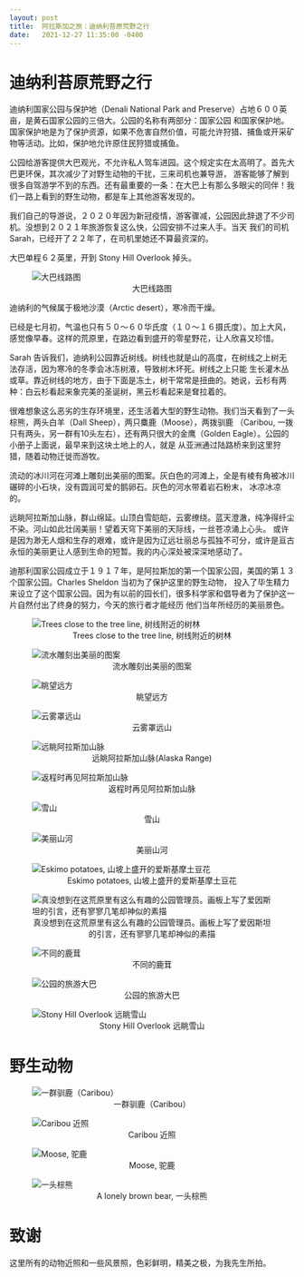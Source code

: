 ```yaml
---
layout: post
title:  阿拉斯加之旅：迪纳利苔原荒野之行
date:   2021-12-27 11:35:00 -0400
---
```


# 迪纳利苔原荒野之行

迪纳利国家公园与保护地（Denali National Park and Preserve）占地６００英亩，是黄石国家公园的三倍大。公园的名称有两部分：国家公园
和国家保护地。国家保护地是为了保护资源，如果不危害自然价值，可能允许狩猎、捕鱼或开采矿物等活动。比如，保护地允许原住民狩猎或捕鱼。

公园给游客提供大巴观光，不允许私人驾车进园。这个规定实在太高明了。首先大巴更环保，其次减少了对野生动物的干扰，三来司机也兼导游，
游客能够了解到很多自驾游学不到的东西。还有最重要的一条：在大巴上有那么多眼尖的同伴！我们一路上看到的野生动物，都是车上其他游客发现的。

我们自己的导游说，２０２０年因为新冠疫情，游客骤减，公园因此辞退了不少司机。没想到２０２１年旅游恢复这么快，公园安排不过来人手。当天
我们的司机Sarah，已经开了２２年了，在司机里她还不算最资深的。

大巴单程６２英里，开到 Stony Hill Overlook 掉头。

<figure>
  <img src="../../../assets/images/Denali/Park-Road-Map_5.jpg" alt="大巴线路图"/>
  <center><figcaption>大巴线路图</figcaption></center>
</figure>


迪纳利的气候属于极地沙漠（Arctic desert），寒冷而干燥。

已经是七月初，气温也只有５０～６０华氏度（１０～１６摄氏度）。加上大风，感觉像早春。这样的荒原里，在路边看到盛开的零星野花，让人欣喜又珍惜。

Sarah 告诉我们，迪纳利公园靠近树线。树线也就是山的高度，在树线之上树无法存活，因为寒冷的冬季会冰冻树液，导致树木坏死。树线之上只能
生长灌木丛或草。靠近树线的地方，由于下面是冻土，树干常常是扭曲的。她说，云杉有两种：白云杉看起来象完美的圣诞树，黑云杉看起来是耷拉着的。

很难想象这么恶劣的生存环境里，还生活着大型的野生动物。我们当天看到了一头棕熊，两头白羊（Dall Sheep），两只麋鹿（Moose），两拨驯鹿
（Caribou, 一拨只有两头，另一群有10头左右），还有两只很大的金鹰（Golden Eagle）。公园的小册子上面说，最早来到这块土地上的人，就是
从亚洲通过陆路桥来到这里狩猎，随着动物迁徙而游牧。

流动的冰川河在河滩上雕刻出美丽的图案。灰白色的河滩上，全是有棱有角被冰川碾碎的小石块，没有圆润可爱的鹅卵石。灰色的河水带着岩石粉末，
冰凉冰凉的。

远眺阿拉斯加山脉，群山绵延。山顶白雪皑皑，云雾缭绕。蓝天澄澈，纯净得纤尘不染。河山如此壮阔美丽！望着天穹下美丽的天际线，一丝苍凉涌上心头。
或许是因为渺无人烟和生存的艰难，或许是因为辽远壮丽总与孤独不可分，或许是亘古永恒的美丽更让人感到生命的短暂。我的内心深处被深深地感动了。

迪那利国家公园成立于１９１７年，是阿拉斯加的第一个国家公园，美国的第１３个国家公园。Charles Sheldon 当初为了保护这里的野生动物，
投入了毕生精力来设立了这个国家公园。因为有以前的园长们，很多科学家和倡导者为了保护这一片自然付出了终身的努力，今天的旅行者才能经历
他们当年所经历的美丽景色。


<figure>
  <img src="../../../assets/images/Denali/SpruceTrees.jpg" alt="Trees close to the tree line, 树线附近的树林"/>
  <center><figcaption>Trees close to the tree line, 树线附近的树林</figcaption></center>
</figure>

<figure>
  <img src="../../../assets/images/Denali/River-01.jpg" alt="流水雕刻出美丽的图案"/>
  <center><figcaption>流水雕刻出美丽的图案</figcaption></center>
</figure>

<figure>
  <img src="../../../assets/images/Denali/River-02.jpg" alt="眺望远方"/>
  <center><figcaption>眺望远方</figcaption></center>
</figure>

<figure>
  <img src="../../../assets/images/Denali/AlaskaRange-03.jpg" alt="云雾罩远山"/>
  <center><figcaption>云雾罩远山</figcaption></center>
</figure>

<figure>
  <img src="../../../assets/images/Denali/AlaskaRange-01.jpg" alt="远眺阿拉斯加山脉"/>
  <center><figcaption>远眺阿拉斯加山脉(Alaska Range)</figcaption></center>
</figure>

<figure>
  <img src="../../../assets/images/Denali/AlaskaRange-04.jpg" alt="返程时再见阿拉斯加山脉"/>
  <center><figcaption>返程时再见阿拉斯加山脉</figcaption></center>
</figure>

<figure>
  <img src="../../../assets/images/Denali/SnowMountain-01.jpg" alt="雪山"/>
  <center><figcaption>雪山</figcaption></center>
</figure>

<figure>
  <img src="../../../assets/images/Denali/River-04.jpg" alt="美丽山河"/>
  <center><figcaption>美丽山河</figcaption></center>
</figure>

<figure>
  <img src="../../../assets/images/Denali/EskimoPotato.jpg" alt="Eskimo potatoes, 山坡上盛开的爱斯基摩土豆花"/>
  <center><figcaption>Eskimo potatoes, 山坡上盛开的爱斯基摩土豆花</figcaption></center>
</figure>

<figure>
  <img src="../../../assets/images/Denali/Toklat.jpg" alt="真没想到在这荒原里有这么有趣的公园管理员。画板上写了爱因斯坦的引言，还有寥寥几笔却神似的素描"/>
  <center><figcaption>真没想到在这荒原里有这么有趣的公园管理员。画板上写了爱因斯坦的引言，还有寥寥几笔却神似的素描</figcaption></center>
</figure>

<figure>
  <img src="../../../assets/images/Denali/River-03.jpg" alt="不同的鹿茸"/>
  <center><figcaption>不同的鹿茸</figcaption></center>
</figure>

<figure>
  <img src="../../../assets/images/Denali/TheTourBus.jpg" alt="公园的旅游大巴"/>
  <center><figcaption>公园的旅游大巴</figcaption></center>
</figure>


<figure>
  <img src="../../../assets/images/Denali/AlaskaRange-02.jpg" alt="Stony Hill Overlook 远眺雪山"/>
  <center><figcaption>Stony Hill Overlook 远眺雪山</figcaption></center>
</figure>

# 野生动物

<figure>
  <img src="../../../assets/images/Denali/Caribou-01.jpg" alt="一群驯鹿（Caribou）"/>
  <center><figcaption>一群驯鹿（Caribou）</figcaption></center>
</figure>

<figure>
  <img src="../../../assets/images/Denali/Caribou-02.jpg" alt="Caribou 近照"/>
  <center><figcaption>Caribou 近照</figcaption></center>
</figure>

<figure>
  <img src="../../../assets/images/Denali/Moose-01.jpg" alt="Moose, 驼鹿"/>
  <center><figcaption>Moose, 驼鹿</figcaption></center>
</figure>

<figure>
  <img src="../../../assets/images/Denali/BrownBear.jpg" alt="一头棕熊"/>
  <center><figcaption>A lonely brown bear, 一头棕熊</figcaption></center>
</figure>

# 致谢

这里所有的动物近照和一些风景照，色彩鲜明，精美之极，为我先生所拍。